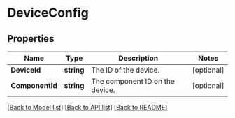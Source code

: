 # DeviceConfig

## Properties

Name | Type | Description | Notes
------------ | ------------- | ------------- | -------------
**DeviceId** | **string** | The ID of the device. | [optional] 
**ComponentId** | **string** | The component ID on the device. | [optional] 

[[Back to Model list]](../README.md#documentation-for-models) [[Back to API list]](../README.md#documentation-for-api-endpoints) [[Back to README]](../README.md)


